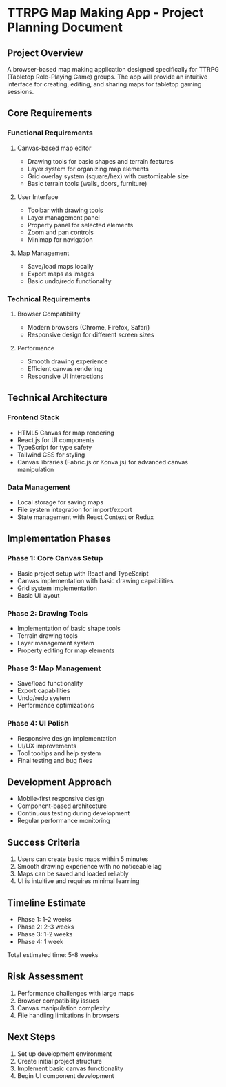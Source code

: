 # TTRPG Map Making App - Project Planning Document

## Project Overview
A browser-based map making application designed specifically for TTRPG (Tabletop Role-Playing Game) groups. The app will provide an intuitive interface for creating, editing, and sharing maps for tabletop gaming sessions.

## Core Requirements

### Functional Requirements
1. Canvas-based map editor
   - Drawing tools for basic shapes and terrain features
   - Layer system for organizing map elements
   - Grid overlay system (square/hex) with customizable size
   - Basic terrain tools (walls, doors, furniture)

2. User Interface
   - Toolbar with drawing tools
   - Layer management panel
   - Property panel for selected elements
   - Zoom and pan controls
   - Minimap for navigation

3. Map Management
   - Save/load maps locally
   - Export maps as images
   - Basic undo/redo functionality

### Technical Requirements
1. Browser Compatibility
   - Modern browsers (Chrome, Firefox, Safari)
   - Responsive design for different screen sizes

2. Performance
   - Smooth drawing experience
   - Efficient canvas rendering
   - Responsive UI interactions

## Technical Architecture

### Frontend Stack
- HTML5 Canvas for map rendering
- React.js for UI components
- TypeScript for type safety
- Tailwind CSS for styling
- Canvas libraries (Fabric.js or Konva.js) for advanced canvas manipulation

### Data Management
- Local storage for saving maps
- File system integration for import/export
- State management with React Context or Redux

## Implementation Phases

### Phase 1: Core Canvas Setup
- Basic project setup with React and TypeScript
- Canvas implementation with basic drawing capabilities
- Grid system implementation
- Basic UI layout

### Phase 2: Drawing Tools
- Implementation of basic shape tools
- Terrain drawing tools
- Layer management system
- Property editing for map elements

### Phase 3: Map Management
- Save/load functionality
- Export capabilities
- Undo/redo system
- Performance optimizations

### Phase 4: UI Polish
- Responsive design implementation
- UI/UX improvements
- Tool tooltips and help system
- Final testing and bug fixes

## Development Approach
- Mobile-first responsive design
- Component-based architecture
- Continuous testing during development
- Regular performance monitoring

## Success Criteria
1. Users can create basic maps within 5 minutes
2. Smooth drawing experience with no noticeable lag
3. Maps can be saved and loaded reliably
4. UI is intuitive and requires minimal learning

## Timeline Estimate
- Phase 1: 1-2 weeks
- Phase 2: 2-3 weeks
- Phase 3: 1-2 weeks
- Phase 4: 1 week

Total estimated time: 5-8 weeks

## Risk Assessment
1. Performance challenges with large maps
2. Browser compatibility issues
3. Canvas manipulation complexity
4. File handling limitations in browsers

## Next Steps
1. Set up development environment
2. Create initial project structure
3. Implement basic canvas functionality
4. Begin UI component development 